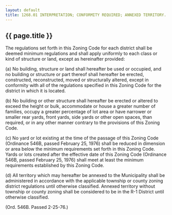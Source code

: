 ---
layout: default 
title: 1268.01 INTERPRETATION; CONFORMITY REQUIRED; ANNEXED TERRITORY.---

{{ page.title }}
----------------

The regulations set forth in this Zoning Code for each district shall be
deemed minimum regulations and shall apply uniformly to each class or
kind of structure or land, except as hereinafter provided:

​(a) No building, structure or land shall hereafter be used or occupied,
and no building or structure or part thereof shall hereafter be erected,
constructed, reconstructed, moved or structurally altered, except in
conformity with all of the regulations specified in this Zoning Code for
the district in which it is located.

​(b) No building or other structure shall hereafter be erected or
altered to exceed the height or bulk, accommodate or house a greater
number of families, occupy a greater percentage of lot area or have
narrower or smaller rear yards, front yards, side yards or other open
spaces, than required, or in any other manner contrary to the provisions
of this Zoning Code.

​(c) No yard or lot existing at the time of the passage of this Zoning
Code (Ordinance 546B, passed February 25, 1976) shall be reduced in
dimension or area below the minimum requirements set forth in this
Zoning Code. Yards or lots created after the effective date of this
Zoning Code (Ordinance 546B, passed February 25, 1976) shall meet at
least the minimum requirements established by this Zoning Code.

​(d) All territory which may hereafter be annexed to the Municipality
shall be administered in accordance with the applicable township or
county zoning district regulations until otherwise classified. Annexed
territory without township or county zoning shall be considered to be in
the R-1 District until otherwise classified.

(Ord. 546B. Passed 2-25-76.)

